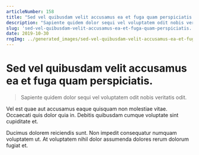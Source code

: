 ```yaml
---
articleNumber: 158
title: "Sed vel quibusdam velit accusamus ea et fuga quam perspiciatis."
description: "Sapiente quidem dolor sequi vel voluptatem odit nobis veritatis odit."
slug: 'sed-vel-quibusdam-velit-accusamus-ea-et-fuga-quam-perspiciatis.'
date: 2019-10-30
rngImg: ../generated_images/sed-vel-quibusdam-velit-accusamus-ea-et-fuga-quam-perspiciatis..jpg
---
```


# Sed vel quibusdam velit accusamus ea et fuga quam perspiciatis.

> Sapiente quidem dolor sequi vel voluptatem odit nobis veritatis odit.

Vel est quae aut accusamus eaque quisquam non molestiae vitae. Occaecati quis dolor quia in. Debitis quibusdam cumque voluptate sint cupiditate et.
 Ducimus dolorem reiciendis sunt. Non impedit consequatur numquam voluptatem ut. At voluptatem nihil dolor assumenda dolores rerum dolorum fugiat et.
